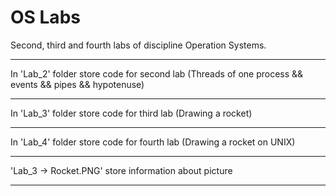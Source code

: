 # OS Labs
Second, third and fourth labs of discipline Operation Systems.
____________________________________________________________________________________________________________________________________________
In 'Lab_2' folder store code for second lab (Threads of one process && events && pipes && hypotenuse)
____________________________________________________________________________________________________________________________________________
In 'Lab_3' folder store code for third lab (Drawing a rocket)
____________________________________________________________________________________________________________________________________________
In 'Lab_4' folder store code for fourth lab (Drawing a rocket on UNIX)
____________________________________________________________________________________________________________________________________________
'Lab_3 -> Rocket.PNG' store information about picture
____________________________________________________________________________________________________________________________________________
